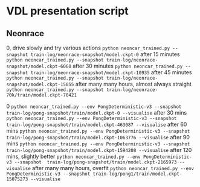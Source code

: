 # VDL presentation script

## Neonrace

0, drive slowly and try various actions
`python neoncar_trained.py --snapshot train-log/neonrace-snapshot/model.ckpt-0`
after 15 minutes
`python neoncar_trained.py --snapshot train-log/neonrace-snapshot/model.ckpt-6060`
after 30 minutes
`python neoncar_trained.py --snapshot train-log/neonrace-snapshot/model.ckpt-10935`
after 45 minutes
`python neoncar_trained.py --snapshot train-log/neonrace-snapshot/model.ckpt-15055`
after many many hours, almost always straight
`python neoncar_trained.py --snapshot train-log/neonrace-70k/train/model.ckpt-70421`



0
`python neoncar_trained.py --env PongDeterministic-v3 --snapshot  train-log/pong-snapshot/train/model.ckpt-0 --visualise`
after 30 mins
`python neoncar_trained.py --env PongDeterministic-v3 --snapshot  train-log/pong-snapshot/train/model.ckpt-463087 --visualise`
after 60 mins
`python neoncar_trained.py --env PongDeterministic-v3 --snapshot  train-log/pong-snapshot/train/model.ckpt-1063776 --visualise`
after 90 mins
`python neoncar_trained.py --env PongDeterministic-v3 --snapshot  train-log/pong-snapshot/train/model.ckpt-1594208 --visualise`
after 120 mins, slightly better
`python neoncar_trained.py --env PongDeterministic-v3 --snapshot  train-log/pong-snapshot/train/model.ckpt-2165973 --visualise`
after many many hours, overfit
`python neoncar_trained.py --env PongDeterministic-v3 --snapshot train-log/pong1/train/model.ckpt-15075273 --visualise`

